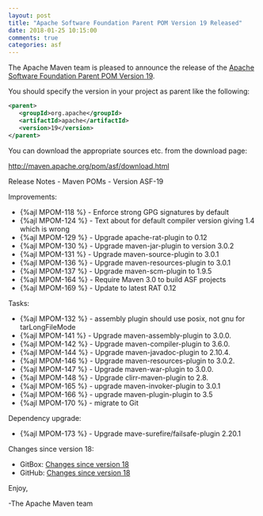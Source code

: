 ```yaml
---
layout: post
title: "Apache Software Foundation Parent POM Version 19 Released"
date: 2018-01-25 10:15:00
comments: true
categories: asf
---
```

The Apache Maven team is pleased to announce the release of the 
[Apache Software Foundation Parent POM Version 19](http://maven.apache.org/pom/asf/).

You should specify the version in your project as parent like the following:

``` xml
<parent>
   <groupId>org.apache</groupId>
   <artifactId>apache</artifactId>
   <version>19</version>
</parent>
```
You can download the appropriate sources etc. from the download page:

http://maven.apache.org/pom/asf/download.html


<!-- more -->

Release Notes - Maven POMs - Version ASF-19

Improvements:

 * {%ajl MPOM-118 %} - Enforce strong GPG signatures by default
 * {%ajl MPOM-124 %} - Text about for default compiler version giving 1.4 which is wrong
 * {%ajl MPOM-129 %} - Upgrade apache-rat-plugin to 0.12
 * {%ajl MPOM-130 %} - Upgrade maven-jar-plugin to version 3.0.2
 * {%ajl MPOM-131 %} - Upgrade maven-source-plugin to 3.0.1
 * {%ajl MPOM-136 %} - Upgrade maven-resources-plugin to 3.0.1
 * {%ajl MPOM-137 %} - Upgrade maven-scm-plugin to 1.9.5
 * {%ajl MPOM-164 %} - Require Maven 3.0 to build ASF projects
 * {%ajl MPOM-169 %} - Update to latest RAT 0.12

Tasks:

 * {%ajl MPOM-132 %} - assembly plugin should use posix, not gnu for tarLongFileMode
 * {%ajl MPOM-141 %} - Upgrade maven-assembly-plugin to 3.0.0.
 * {%ajl MPOM-142 %} - Upgrade maven-compiler-plugin to 3.6.0.
 * {%ajl MPOM-144 %} - Upgrade maven-javadoc-plugin to 2.10.4.
 * {%ajl MPOM-146 %} - Upgrade maven-resources-plugin to 3.0.2.
 * {%ajl MPOM-147 %} - Upgrade maven-war-plugin to 3.0.0.
 * {%ajl MPOM-148 %} - Upgrade clirr-maven-plugin to 2.8.
 * {%ajl MPOM-165 %} - upgrade maven-invoker-plugin to 3.0.1
 * {%ajl MPOM-166 %} - upgrade maven-plugin-plugin to 3.5
 * {%ajl MPOM-170 %} - migrate to Git
 
Dependency upgrade:

 * {%ajl MPOM-173 %} - Upgrade mave-surefire/failsafe-plugin 2.20.1

Changes since version 18:

 * GitBox: [Changes since version 18][change-18]
 * GitHub: [Changes since version 18][change-github-18]


Enjoy,
    
-The Apache Maven team

[change-18]: https://gitbox.apache.org/repos/asf?p=maven-apache-parent.git;a=blobdiff;f=pom.xml;hb=apache-19;hpb=apache-18
[change-github-18]: https://github.com/apache/maven-apache-parent/compare/apache-18...apache-19


